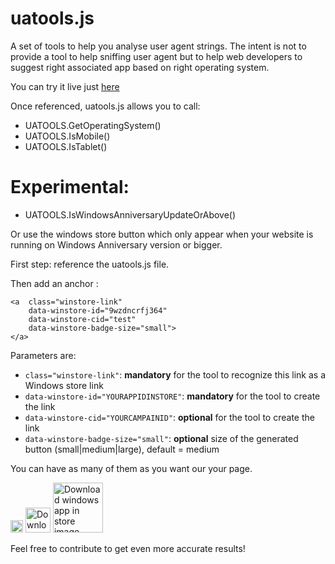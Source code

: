 uatools.js
==========

A set of tools to help you analyse user agent strings. The intent is not to provide a tool to help sniffing user agent but to help web developers to suggest right associated app based on right operating system.

You can try it live just [here](http://www.catuhe.com/uatools)

Once referenced, uatools.js allows you to call:
* UATOOLS.GetOperatingSystem()
* UATOOLS.IsMobile()
* UATOOLS.IsTablet()

**Experimental:**
==========
* UATOOLS.IsWindowsAnniversaryUpdateOrAbove()

Or use the windows store button which only appear when your website is running on Windows Anniversary version or bigger.

First step: reference the uatools.js file.

Then add an anchor :
``` 
<a  class="winstore-link" 
    data-winstore-id="9wzdncrfj364" 
    data-winstore-cid="test" 
    data-winstore-badge-size="small">
</a>
```

Parameters are:
- ```class="winstore-link"```: **mandatory** for the tool to recognize this link as a Windows store link
- ```data-winstore-id="YOURAPPIDINSTORE"```: **mandatory** for the tool to create the link
- ```data-winstore-cid="YOURCAMPAINID"```: **optional** for the tool to create the link
- ```data-winstore-badge-size="small"```: **optional** size of the generated button (small|medium|large), default = medium

You can have as many of them as you want our your page. 

<img src="https://assets.windowsphone.com/f2f77ec7-9ba9-4850-9ebe-77e366d08adc/English_Get_it_Win_10_InvariantCulture_Default.png" height="20" alt="Download windows app in store image">
<img src="https://assets.windowsphone.com/f2f77ec7-9ba9-4850-9ebe-77e366d08adc/English_Get_it_Win_10_InvariantCulture_Default.png" height="40" alt="Download windows app in store image">
<img src="https://assets.windowsphone.com/f2f77ec7-9ba9-4850-9ebe-77e366d08adc/English_Get_it_Win_10_InvariantCulture_Default.png" height="80" alt="Download windows app in store image">

Feel free to contribute to get even more accurate results!

